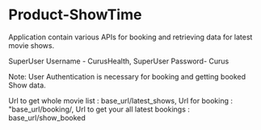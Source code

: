 # Product-ShowTime
Application contain various APIs for booking and retrieving data for latest movie shows.

SuperUser Username - CurusHealth,
SuperUser Password- Curus

Note: User Authentication is necessary for booking and getting booked Show data.

Url to get whole movie list : base_url/latest_shows, 
Url for booking : "base_url/booking/<primary key of that movie>,
Url to get your all latest bookings : base_url/show_booked
